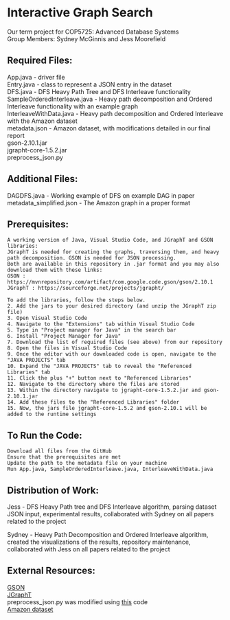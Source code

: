 # Interactive Graph Search
Our term project for COP5725: Advanced Database Systems  
Group Members: Sydney McGinnis and Jess Moorefield  

Required Files: 
---------------------  
App.java - driver file   
Entry.java - class to represent a JSON entry in the dataset    
DFS.java - DFS Heavy Path Tree and DFS Interleave functionality        
SampleOrderedInterleave.java - Heavy path decomposition and Ordered Interleave functionality with an example graph    
InterleaveWithData.java - Heavy path decomposition and Ordered Interleave with the Amazon dataset  
metadata.json - Amazon dataset, with modifications detailed in our final report    
gson-2.10.1.jar  
jgrapht-core-1.5.2.jar  
preprocess_json.py  


Additional Files: 
---------------------  
DAGDFS.java - Working example of DFS on example DAG in paper  
metadata_simplified.json - The Amazon graph in a proper format

Prerequisites: 
---------------------  
```
A working version of Java, Visual Studio Code, and JGraphT and GSON libraries:  
JGraphT is needed for creating the graphs, traversing them, and heavy path decomposition. GSON is needed for JSON processing.
Both are available in this repository in .jar format and you may also download them with these links:
GSON : https://mvnrepository.com/artifact/com.google.code.gson/gson/2.10.1
JGraphT : https://sourceforge.net/projects/jgrapht/

To add the libraries, follow the steps below.  
2. Add the jars to your desired directory (and unzip the JGraphT zip file) 
3. Open Visual Studio Code
4. Navigate to the "Extensions" tab within Visual Studio Code
5. Type in "Project manager for Java" in the search bar
6. Install "Project Manager for Java"
7. Download the list of required files (see above) from our repository
8. Open the files in Visual Studio Code
9. Once the editor with our downloaded code is open, navigate to the "JAVA PROJECTS" tab
10. Expand the "JAVA PROJECTS" tab to reveal the "Referenced Libraries" tab
11. Click the plus "+" button next to "Referenced Libraries"
12. Navigate to the directory where the files are stored
13. Within the directory navigate to jgrapht-core-1.5.2.jar and gson-2.10.1.jar
14. Add these files to the "Referenced Libraries" folder
15. Now, the jars file jgrapht-core-1.5.2 and gson-2.10.1 will be added to the runtime settings
```

To Run the Code:
-------------------
```
Download all files from the GitHub
Ensure that the prerequisites are met
Update the path to the metadata file on your machine
Run App.java, SampleOrderedInterleave.java, InterleaveWithData.java

```

Distribution of Work:
---------------------    
Jess - DFS Heavy Path tree and DFS Interleave algorithm, parsing dataset JSON input, experimental results, collaborated with Sydney on all papers related to the project

Sydney - Heavy Path Decomposition and Ordered Interleave algorithm, created the visualizations of the results, repository maintenance, collaborated with Jess on all papers related to the project  

External Resources:
---------------------
[GSON](https://mvnrepository.com/artifact/com.google.code.gson/gson/2.10.1)  
[JGraphT](https://github.com/jgrapht/jgrapht/wiki/Users%3A-How-to-use-JGraphT-as-a-dependency-in-your-projects)  
preprocess_json.py was modified using [this](https://colab.research.google.com/drive/1Zv6MARGQcrBbLHyjPVVMZVnRWsRnVMpV) code  
[Amazon dataset](https://cseweb.ucsd.edu/~jmcauley/datasets/amazon/links.html)  


